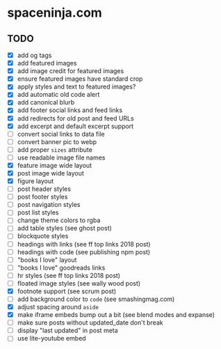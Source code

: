 # spaceninja.com

## TODO

- [x] add og tags
- [x] add featured images
- [x] add image credit for featured images
- [x] ensure featured images have standard crop
- [x] apply styles and text to featured images?
- [x] add automatic old code alert
- [x] add canonical blurb
- [x] add footer social links and feed links
- [x] add redirects for old post and feed URLs
- [x] add excerpt and default excerpt support
- [ ] convert social links to data file
- [ ] convert banner pic to webp
- [ ] add proper `sizes` attribute
- [ ] use readable image file names
- [x] feature image wide layout
- [x] post image wide layout
- [x] figure layout
- [ ] post header styles
- [ ] post footer styles
- [ ] post navigation styles
- [ ] post list styles
- [ ] change theme colors to rgba
- [ ] add table styles (see ghost post)
- [ ] blockquote styles
- [ ] headings with links (see ff top links 2018 post)
- [ ] headings with code (see publishing npm post)
- [ ] "books I love" layout
- [ ] "books I love" goodreads links
- [ ] hr styles (see ff top links 2018 post)
- [ ] floated image styles (see wally wood post)
- [x] footnote support (see scrum post)
- [ ] add background color to `code` (see smashingmag.com)
- [x] adjust spacing around `aside`
- [x] make iframe embeds bump out a bit (see blend modes and expanse)
- [ ] make sure posts without updated_date don't break
- [ ] display "last updated" in post meta
- [ ] use lite-youtube embed
